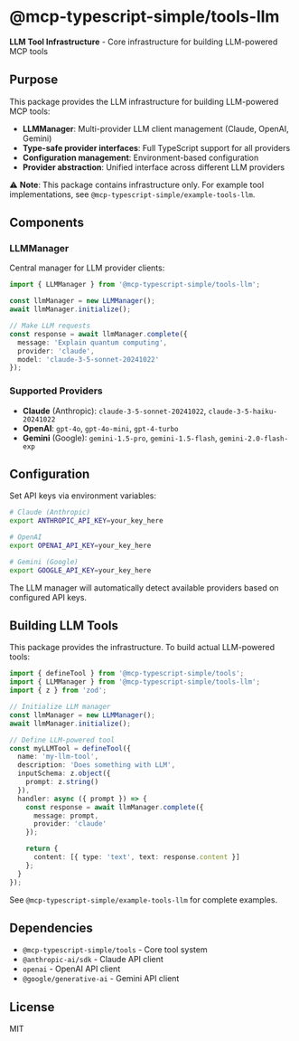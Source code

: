 # @mcp-typescript-simple/tools-llm

**LLM Tool Infrastructure** - Core infrastructure for building LLM-powered MCP tools

## Purpose

This package provides the LLM infrastructure for building LLM-powered MCP tools:

- **LLMManager**: Multi-provider LLM client management (Claude, OpenAI, Gemini)
- **Type-safe provider interfaces**: Full TypeScript support for all providers
- **Configuration management**: Environment-based configuration
- **Provider abstraction**: Unified interface across different LLM providers

⚠️ **Note**: This package contains infrastructure only. For example tool implementations, see `@mcp-typescript-simple/example-tools-llm`.

## Components

### LLMManager

Central manager for LLM provider clients:

```typescript
import { LLMManager } from '@mcp-typescript-simple/tools-llm';

const llmManager = new LLMManager();
await llmManager.initialize();

// Make LLM requests
const response = await llmManager.complete({
  message: 'Explain quantum computing',
  provider: 'claude',
  model: 'claude-3-5-sonnet-20241022'
});
```

### Supported Providers

- **Claude** (Anthropic): `claude-3-5-sonnet-20241022`, `claude-3-5-haiku-20241022`
- **OpenAI**: `gpt-4o`, `gpt-4o-mini`, `gpt-4-turbo`
- **Gemini** (Google): `gemini-1.5-pro`, `gemini-1.5-flash`, `gemini-2.0-flash-exp`

## Configuration

Set API keys via environment variables:

```bash
# Claude (Anthropic)
export ANTHROPIC_API_KEY=your_key_here

# OpenAI
export OPENAI_API_KEY=your_key_here

# Gemini (Google)
export GOOGLE_API_KEY=your_key_here
```

The LLM manager will automatically detect available providers based on configured API keys.

## Building LLM Tools

This package provides the infrastructure. To build actual LLM-powered tools:

```typescript
import { defineTool } from '@mcp-typescript-simple/tools';
import { LLMManager } from '@mcp-typescript-simple/tools-llm';
import { z } from 'zod';

// Initialize LLM manager
const llmManager = new LLMManager();
await llmManager.initialize();

// Define LLM-powered tool
const myLLMTool = defineTool({
  name: 'my-llm-tool',
  description: 'Does something with LLM',
  inputSchema: z.object({
    prompt: z.string()
  }),
  handler: async ({ prompt }) => {
    const response = await llmManager.complete({
      message: prompt,
      provider: 'claude'
    });

    return {
      content: [{ type: 'text', text: response.content }]
    };
  }
});
```

See `@mcp-typescript-simple/example-tools-llm` for complete examples.

## Dependencies

- `@mcp-typescript-simple/tools` - Core tool system
- `@anthropic-ai/sdk` - Claude API client
- `openai` - OpenAI API client
- `@google/generative-ai` - Gemini API client

## License

MIT
